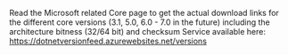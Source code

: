 Read the Microsoft related Core page to get the actual download links for the different core versions (3.1, 5.0, 6.0 - 7.0 in the future) including the architecture bitness (32/64 bit) and checksum
Service available here: https://dotnetversionfeed.azurewebsites.net/versions
